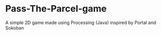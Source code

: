 # Pass-The-Parcel-game
A simple 2D game made using Processing (Java) inspired by Portal and Sokoban
